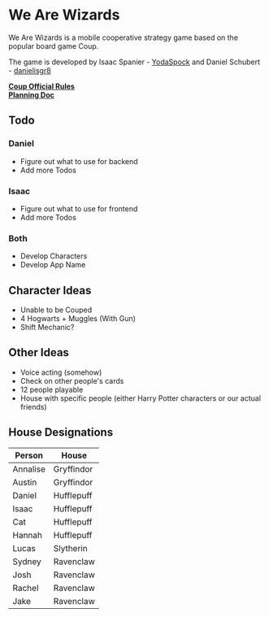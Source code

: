 # We Are Wizards

We Are Wizards is a mobile cooperative strategy game based on the popular board game Coup. 

The game is developed by Isaac Spanier - [YodaSpock](https://github.com/YodaSpock) and Daniel Schubert - [danielisgr8](https://github.com/danielisgr8) 

**[Coup Official Rules](https://www.ultraboardgames.com/coup/game-rules.php)**  
**[Planning Doc](https://docs.google.com/document/d/1bZ2ua3aZfH1UYu52QdHq1V4e5PhdcHRr_2CFRyKV3bo/edit)**

## Todo

### Daniel 

* Figure out what to use for backend
* Add more Todos

### Isaac

* Figure out what to use for frontend
* Add more Todos

### Both

* Develop Characters
* Develop App Name

## Character Ideas

* Unable to be Couped
* 4 Hogwarts + Muggles (With Gun)
* Shift Mechanic? 


## Other Ideas
* Voice acting (somehow)
* Check on other people's cards
* 12 people playable
* House with specific people (either Harry Potter characters or our actual friends)

## House Designations
| Person   | House      |
|----------|------------|
| Annalise | Gryffindor |
| Austin   | Gryffindor |
| Daniel   | Hufflepuff |
| Isaac    | Hufflepuff |
| Cat      | Hufflepuff |
| Hannah   | Hufflepuff |
| Lucas    | Slytherin  |
| Sydney   | Ravenclaw  |
| Josh     | Ravenclaw  |
| Rachel   | Ravenclaw  |
| Jake     | Ravenclaw  |
